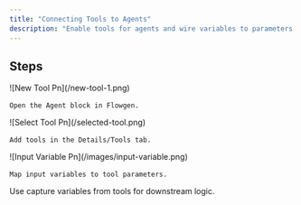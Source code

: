 ```yaml
---
title: "Connecting Tools to Agents"
description: "Enable tools for agents and wire variables to parameters."
---
```


## Steps

<Steps>
  <Step title="Select agent">
    ![New Tool Pn](/new-tool-1.png)

    Open the Agent block in Flowgen.
  </Step>
  <Step title="Enable tools">
    ![Select Tool Pn](/selected-tool.png)

    Add tools in the Details/Tools tab.
  </Step>
  <Step title="Map variables">
    ![Input Variable Pn](/images/input-variable.png)

    Map input variables to tool parameters.
  </Step>
</Steps>

<Tip>
  Use capture variables from tools for downstream logic.
</Tip>